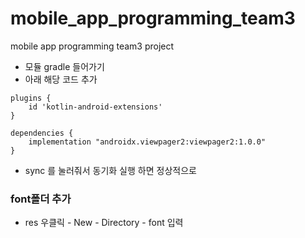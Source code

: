 # mobile_app_programming_team3
mobile app programming team3 project
- 모듈 gradle 들어가기
- 아래 해당 코드 추가
```
plugins {
    id 'kotlin-android-extensions'
}
```


```
dependencies {
	implementation "androidx.viewpager2:viewpager2:1.0.0"
}
```
- sync 를 눌러줘서 동기화 실행 하면 정상적으로 

### font폴더 추가
- res 우클릭 - New - Directory - font 입력
